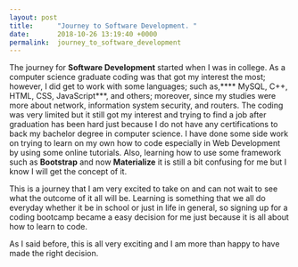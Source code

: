 ```yaml
---
layout: post
title:      "Journey to Software Development. "
date:       2018-10-26 13:19:40 +0000
permalink:  journey_to_software_development
---
```



The journey for **Software Development** started when I was in college. As a computer science graduate coding was that got my interest the most; however, I did get to work with some languages; such as,**** MySQL, C++, HTML, CSS, JavaScript***, and others; moreover, since my studies were more about network, information system security, and routers. The coding was very limited but it still got my interest and trying to find a job after graduation has been hard just because I do not have any certifications to back my bachelor degree in computer science. I have done some side work on trying to learn on my own how to code especially in Web Development by using some online tutorials. Also, learning how to use some framework such as **Bootstrap** and now **Materialize** it is still a bit confusing for me but I know I will get the concept of it. 

This is a journey that I am very excited to take on and can not wait to see what the outcome of it all will be. Learning is something that we all do everyday whether it be in school or just in life in general, so signing up for a coding bootcamp became a easy decision for me just because it is all about how to learn to code. 

As I said before, this is all very exciting and I am more than happy to have made the right decision.


